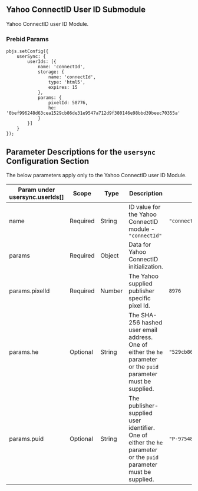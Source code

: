 ## Yahoo ConnectID User ID Submodule

Yahoo ConnectID user ID Module.

### Prebid Params

```
pbjs.setConfig({
    userSync: {
        userIds: [{
            name: 'connectId',
            storage: {
                name: 'connectId',
                type: 'html5',
                expires: 15
            },
            params: {
                pixelId: 58776,
                he: '0bef996248d63cea1529cb86de31e9547a712d9f380146e98bbd39beec70355a'
            }
        }]
    }
});
```
## Parameter Descriptions for the `usersync` Configuration Section
The below parameters apply only to the Yahoo ConnectID user ID Module.

| Param under usersync.userIds[] | Scope | Type | Description | Example |
| --- | --- | --- | --- | --- |
| name | Required | String | ID value for the Yahoo ConnectID module - `"connectId"` | `"connectId"` |
| params | Required | Object | Data for Yahoo ConnectID initialization. | |
| params.pixelId | Required | Number | The Yahoo supplied publisher specific pixel Id.  | `8976` |
| params.he | Optional | String | The SHA-256 hashed user email address. One of either the `he` parameter or the `puid` parameter must be supplied. | `"529cb86de31e9547a712d9f380146e98bbd39beec"` |
| params.puid | Optional | String | The publisher-supplied user identifier. One of either the `he` parameter or the `puid` parameter must be supplied. | `"P-975484817"` |
